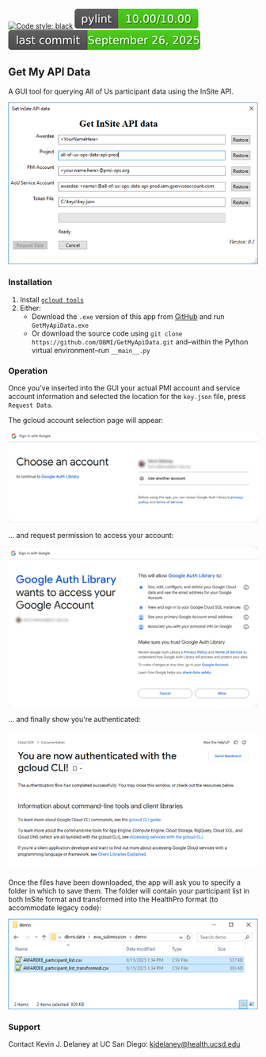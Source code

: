 [![Code style: black](https://img.shields.io/badge/code%20style-black-000000.svg)](https://github.com/psf/black)
![Pylint](./.github/badges/pylint-badge.svg?dummy=8484744)
![Last Commit Date](./.github/badges/last-commit-badge.svg?dummy=8484744)

## Get My API Data
A GUI tool for querying All of Us participant data using the InSite API.

![image_info](./pictures/generic_gui.png)

### Installation

1. Install [`gcloud tools`](https://cloud.google.com/sdk/docs/install)
2. Either:
    * Download the `.exe` version of this app from [GitHub](https://github.com/DBMI/GetMyApiData/releases/tag/v0.1-exe) and run `GetMyApiData.exe`
    * Or download the source code using ```git clone https://github.com/DBMI/GetMyApiData.git``` and–within the Python virtual environment–run ``__main__.py``


### Operation
Once you've inserted into the GUI your actual PMI account and service account information and selected the location for the `key.json` file, press `Request Data`.

The gcloud account selection page will appear:

![image_info](./pictures/choose_the_form.png)

... and request permission to access your account:

![image_info](./pictures/ok_to_access.png)

... and finally show you're authenticated:

![image_info](./pictures/authenticated.png)

Once the files have been downloaded, the app will ask you to specify a folder in which to save them. The folder will contain your participant list in both InSite format and transformed into the HealthPro format (to accommodate legacy code):

![image_info](./pictures/data_directory.png)


### Support
Contact Kevin J. Delaney at UC San Diego: <kjdelaney@health.ucsd.edu>
